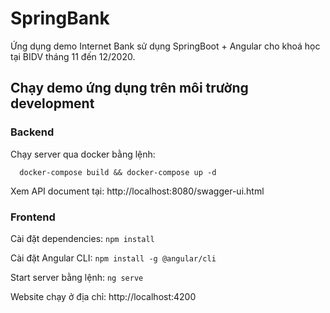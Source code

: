 # SpringBank
Ứng dụng demo Internet Bank sử dụng SpringBoot + Angular cho khoá học tại BIDV tháng 11 đến 12/2020.

## Chạy demo ứng dụng trên môi trường development

### Backend

Chạy server qua docker bằng lệnh:

```
  docker-compose build && docker-compose up -d
```

Xem API document tại: http://localhost:8080/swagger-ui.html

### Frontend

Cài đặt dependencies: `npm install`

Cài đặt Angular CLI: `npm install -g @angular/cli`

Start server bằng lệnh: `ng serve`

Website chạy ở địa chỉ: http://localhost:4200
